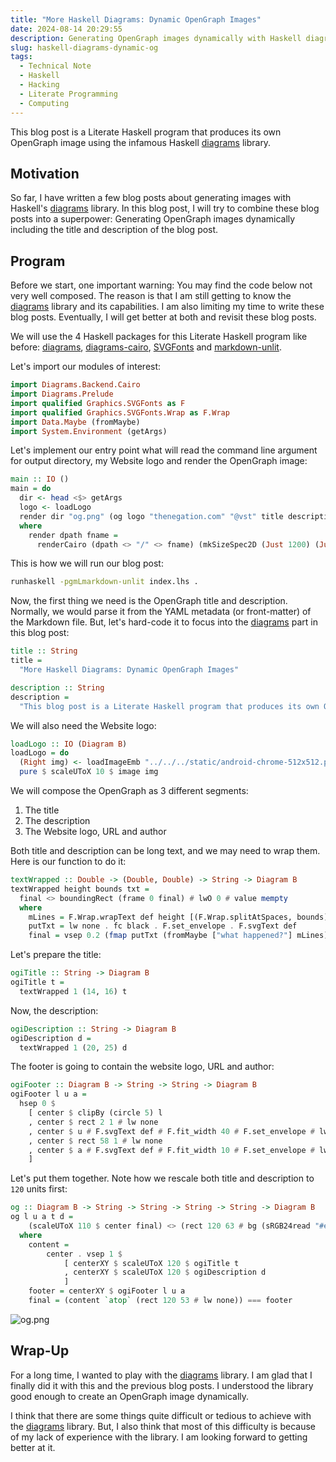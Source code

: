 ```yaml
---
title: "More Haskell Diagrams: Dynamic OpenGraph Images"
date: 2024-08-14 20:29:55
description: Generating OpenGraph images dynamically with Haskell diagrams.
slug: haskell-diagrams-dynamic-og
tags:
  - Technical Note
  - Haskell
  - Hacking
  - Literate Programming
  - Computing
---
```


This blog post is a Literate Haskell program that produces its own OpenGraph
image using the infamous Haskell [diagrams] library.

<!--more-->

## Motivation

So far, I have written a few blog posts about generating images with Haskell's
[diagrams] library. In this blog post, I will try to combine these blog posts
into a superpower: Generating OpenGraph images dynamically including the title
and description of the blog post.

## Program

Before we start, one important warning: You may find the code below not very
well composed. The reason is that I am still getting to know the [diagrams]
library and its capabilities. I am also limiting my time to write these blog
posts. Eventually, I will get better at both and revisit these blog posts.

We will use the 4 Haskell packages for this Literate Haskell program like
before: [diagrams], [diagrams-cairo], [SVGFonts] and [markdown-unlit].

Let's import our modules of interest:

```haskell
import Diagrams.Backend.Cairo
import Diagrams.Prelude
import qualified Graphics.SVGFonts as F
import qualified Graphics.SVGFonts.Wrap as F.Wrap
import Data.Maybe (fromMaybe)
import System.Environment (getArgs)
```

Let's implement our entry point what will read the command line argument for
output directory, my Website logo and render the OpenGraph image:

```haskell
main :: IO ()
main = do
  dir <- head <$> getArgs
  logo <- loadLogo
  render dir "og.png" (og logo "thenegation.com" "@vst" title description)
  where
    render dpath fname =
      renderCairo (dpath <> "/" <> fname) (mkSizeSpec2D (Just 1200) (Just 630))
```

This is how we will run our blog post:

```sh
runhaskell -pgmLmarkdown-unlit index.lhs .
```

Now, the first thing we need is the OpenGraph title and description. Normally,
we would parse it from the YAML metadata (or front-matter) of the Markdown file.
But, let's hard-code it to focus into the [diagrams] part in this blog post:

```haskell
title :: String
title =
  "More Haskell Diagrams: Dynamic OpenGraph Images"

description :: String
description =
  "This blog post is a Literate Haskell program that produces its own OpenGraph image using the infamous Haskell diagrams library."
```

We will also need the Website logo:

```haskell
loadLogo :: IO (Diagram B)
loadLogo = do
  (Right img) <- loadImageEmb "../../../static/android-chrome-512x512.png"
  pure $ scaleUToX 10 $ image img
```

We will compose the OpenGraph as 3 different segments:

1. The title
2. The description
3. The Website logo, URL and author

Both title and description can be long text, and we may need to wrap them. Here
is our function to do it:

```haskell
textWrapped :: Double -> (Double, Double) -> String -> Diagram B
textWrapped height bounds txt =
  final <> boundingRect (frame 0 final) # lwO 0 # value mempty
  where
    mLines = F.Wrap.wrapText def height [(F.Wrap.splitAtSpaces, bounds)] txt
    putTxt = lw none . fc black . F.set_envelope . F.svgText def
    final = vsep 0.2 (fmap putTxt (fromMaybe ["what happened?"] mLines))
```

Let's prepare the title:

```haskell
ogiTitle :: String -> Diagram B
ogiTitle t =
  textWrapped 1 (14, 16) t
```

Now, the description:

```haskell
ogiDescription :: String -> Diagram B
ogiDescription d =
  textWrapped 1 (20, 25) d
```

The footer is going to contain the website logo, URL and author:

```haskell
ogiFooter :: Diagram B -> String -> String -> Diagram B
ogiFooter l u a =
  hsep 0 $
    [ center $ clipBy (circle 5) l
    , center $ rect 2 1 # lw none
    , center $ u # F.svgText def # F.fit_width 40 # F.set_envelope # lw none # fc black
    , center $ rect 58 1 # lw none
    , center $ a # F.svgText def # F.fit_width 10 # F.set_envelope # lw none # fc black
    ]
```

Let's put them together. Note how we rescale both title and description to `120`
units first:

```haskell
og :: Diagram B -> String -> String -> String -> String -> Diagram B
og l u a t d =
    (scaleUToX 110 $ center final) <> (rect 120 63 # bg (sRGB24read "#e4e4e7") # lw none)
  where
    content =
        center . vsep 1 $
            [ centerXY $ scaleUToX 120 $ ogiTitle t
            , centerXY $ scaleUToX 120 $ ogiDescription d
            ]
    footer = centerXY $ ogiFooter l u a
    final = (content `atop` (rect 120 53 # lw none)) === footer
```

![og.png](og.png)

## Wrap-Up

For a long time, I wanted to play with the [diagrams] library. I am glad that I
finally did it with this and the previous blog posts. I understood the library
good enough to create an OpenGraph image dynamically.

I think that there are some things quite difficult or tedious to achieve with
the [diagrams] library. But, I also think that most of this difficulty is
because of my lack of experience with the library. I am looking forward to
getting better at it.

<!-- REFERENCES -->

[diagrams]: https://diagrams.github.io
[cairo]: https://cairographics.org
[diagrams-cairo]: https://hackage.haskell.org/package/diagrams-cairo
[markdown-unlit]: https://hackage.haskell.org/package/markdown-unlit
[SVGFonts]: https://hackage.haskell.org/package/SVGFonts
[wrapText]:
  https://hackage.haskell.org/package/SVGFonts/docs/Graphics-SVGFonts-Wrap.html#v:wrapText
